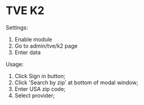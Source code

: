 TVE K2
==================================================
Settings:
  1. Enable module
  2. Go to admin/tve/k2 page
  3. Enter data

Usage:
  1. Click Sign in button;
  2. Click 'Search by zip' at bottom of modal window;
  3. Enter USA zip code;
  4. Select provider;
